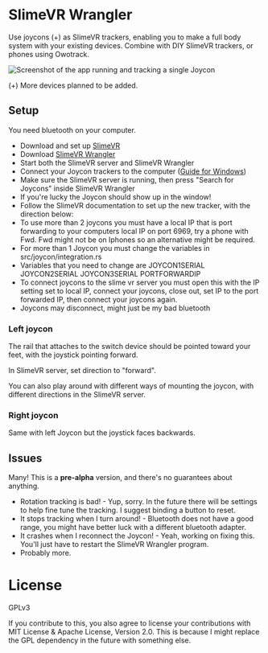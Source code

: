 # SlimeVR Wrangler

Use joycons (+) as SlimeVR trackers, enabling you to make a full body system with your existing devices. Combine with DIY SlimeVR trackers, or phones using Owotrack.

![Screenshot of the app running and tracking a single Joycon](screenshot.png)

(+) More devices planned to be added.

## Setup
You need bluetooth on your computer.
* Download and set up [SlimeVR](https://docs.slimevr.dev/slimevr-setup.html)
* Download [SlimeVR Wrangler](https://github.com/carl-anders/slimevr-wrangler/releases/latest/download/slimevr-wrangler.exe)
* Start both the SlimeVR server and SlimeVR Wrangler 
* Connect your Joycon trackers to the computer ([Guide for Windows](https://www.digitaltrends.com/gaming/how-to-connect-a-nintendo-switch-controller-to-a-pc/))
* Make sure the SlimeVR server is running, then press "Search for Joycons" inside SlimeVR Wrangler
* If you're lucky the Joycon should show up in the window!
* Follow the SlimeVR documentation to set up the new tracker, with the direction below:
* To use more than 2 joycons you must have a local IP that is port forwarding to your computers local IP on port 6969, try a phone with Fwd. Fwd might not be on Iphones so an alternative might be required.
* For more than 1 Joycon you must change the variables in src/joycon/integration.rs
* Variables that you need to change are JOYCON1SERIAL JOYCON2SERIAL JOYCON3SERIAL PORTFORWARDIP
* To connect joycons to the slime vr server you must open this with the IP setting set to local IP, connect your joycons, close out, set IP to the port forwarded IP, then connect your joycons again.
* Joycons may disconnect, might just be my bad bluetooth

### Left joycon

The rail that attaches to the switch device should be pointed toward your feet, with the joystick pointing forward.

In SlimeVR server, set direction to "forward".

You can also play around with different ways of mounting the joycon, with different directions in the SlimeVR server.

### Right joycon

Same with left Joycon but the joystick faces backwards.

## Issues

Many! This is a **pre-alpha** version, and there's no guarantees about anything.

* Rotation tracking is bad! - Yup, sorry. In the future there will be settings to help fine tune the tracking. I suggest binding a button to reset.
* It stops tracking when I turn around! - Bluetooth does not have a good range, you might have better luck with a different bluetooth adapter.
* It crashes when I reconnect the Joycon! - Yeah, working on fixing this. You'll just have to restart the SlimeVR Wrangler program.
* Probably more.

# License
GPLv3

If you contribute to this, you also agree to license your contributions with MIT License & Apache License, Version 2.0. This is because I might replace the GPL dependency in the future with something else.
